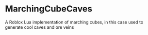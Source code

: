 # MarchingCubeCaves
A Roblox Lua implementation of marching cubes, in this case used to generate cool caves and ore veins
